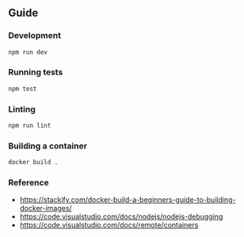 ## Guide

### Development

```bash
npm run dev
```

### Running tests

```bash
npm test
```

### Linting

```bash
npm run lint
```

### Building a container

```bash
docker build .
```

### Reference
- https://stackify.com/docker-build-a-beginners-guide-to-building-docker-images/
- https://code.visualstudio.com/docs/nodejs/nodejs-debugging 
- https://code.visualstudio.com/docs/remote/containers 
